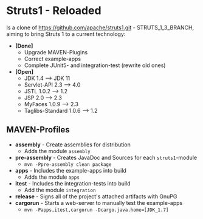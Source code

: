 # Struts1 - Reloaded

Is a clone of <https://github.com/apache/struts1.git> - STRUTS_1_3_BRANCH, aiming to bring Struts 1 to a current technology:

 * **[Done]**
    * Upgrade MAVEN-Plugins
    * Correct example-apps
    * Complete JUnit5- and integration-test (rewrite old ones)
 * **[Open]**
    * JDK 1.4 --> JDK 11
    * Servlet-API 2.3 --> 4.0
    * JSTL 1.0.2 --> 1.2
    * JSP 2.0 --> 2.3
    * MyFaces 1.0.9 --> 2.3
    * Taglibs-Standard 1.0.6 --> 1.2

## MAVEN-Profiles

 * **assembly** - Create assemblies for distribution
     * Adds the module `assembly`
 * **pre-assembly** - Creates JavaDoc and Sources for each `struts1`-module
     * `mvn -Ppre-assembly clean package`
 * **apps** - Includes the example-apps into build
     * Adds the module `apps`
 * **itest** - Includes the integration-tests into build
     * Add the module `integration`
 * **release** - Signs all of the project's attached artifacts with GnuPG
 * **cargorun** - Starts a web-server to manually test the example-apps
    * `mvn -Papps,itest,cargorun -Dcargo.java.home=[JDK_1.7]`